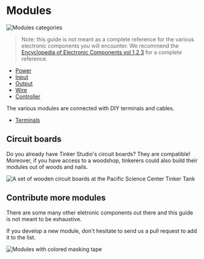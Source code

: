 # Modules

![Modules categories](/assets/modules.jpg)

> Note: this guide is not meant as a complete reference for the various electronic components you will encounter. We recommend the [Encyclopedia of Electronic Components vol 1,2,3](https://www.makershed.com/products/make-encyclopedia-of-electronic-components-vol-1) for a complete reference.

* [Power](/modules/power)
* [Input](/modules/input)
* [Output](/modules/output)
* [Wire](/modules/wire)
* [Controller](/modules/controller)

The various modules are connected with DIY terminals and cables.

* [Terminals](/modules/terminals)

## Circuit boards

Do you already have Tinker Studio's circuit boards? They are compatible! Moreover, if you have access to a woodshop, tinkerers could also
build their modules out of woods and nails.

![A set of wooden circuit boards at the Pacific Science Center Tinker Tank](/assets/circuit-boards.jpg)

## Contribute more modules

There are some many other eletronic components out there and this guide is not meant to be exhaustive.

If you develop a new module, don't hesitate to send us a pull request to add it to the list.

![Modules with colored masking tape](/assets/coloredmodules.jpg)
